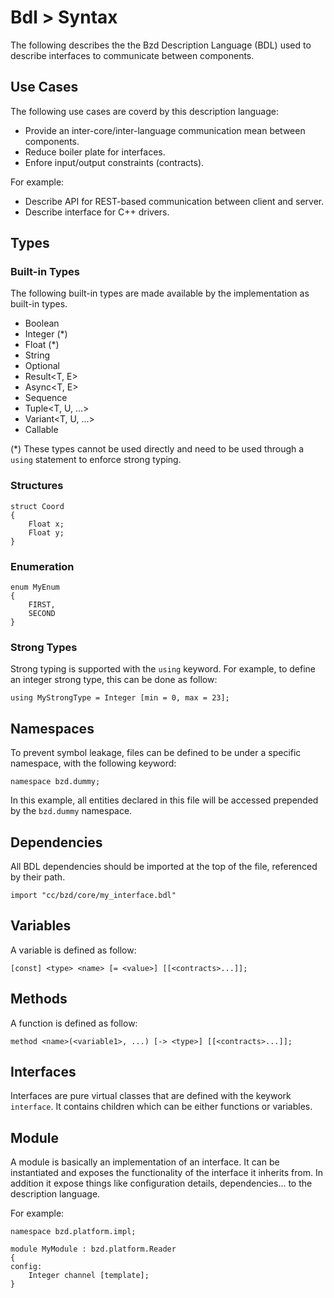 # Bdl > Syntax

The following describes the the Bzd Description Language (BDL) used to describe interfaces to communicate between components.

## Use Cases

The following use cases are coverd by this description language:
- Provide an inter-core/inter-language communication mean between components.
- Reduce boiler plate for interfaces.
- Enfore input/output constraints (contracts).

For example:
- Describe API for REST-based communication between client and server.
- Describe interface for C++ drivers.

## Types

### Built-in Types

The following built-in types are made available by the implementation as built-in types.

- Boolean
- Integer (*)
- Float (*)
- String
- Optional<T>
- Result<T, E>
- Async<T, E>
- Sequence<T>
- Tuple<T, U, ...>
- Variant<T, U, ...>
- Callable

(*) These types cannot be used directly and need to be used through a `using` statement to enforce strong typing.

### Structures

```
struct Coord
{
	Float x;
	Float y;
}
```

### Enumeration
```
enum MyEnum
{
	FIRST,
	SECOND
}
```

### Strong Types

Strong typing is supported with the `using` keyword. For example, to define an integer strong type, this can be done as follow:
```
using MyStrongType = Integer [min = 0, max = 23];
```

## Namespaces

To prevent symbol leakage, files can be defined to be under a specific namespace, with the following keyword:
```
namespace bzd.dummy;
```
In this example, all entities declared in this file will be accessed prepended by the `bzd.dummy` namespace.

## Dependencies

All BDL dependencies should be imported at the top of the file, referenced by their path.
```
import "cc/bzd/core/my_interface.bdl"
```

## Variables

A variable is defined as follow:
```
[const] <type> <name> [= <value>] [[<contracts>...]];
```

## Methods

A function is defined as follow:
```
method <name>(<variable1>, ...) [-> <type>] [[<contracts>...]];
```

## Interfaces

Interfaces are pure virtual classes that are defined with the keywork `interface`.
It contains children which can be either functions or variables.

## Module

A module is basically an implementation of an interface. It can be instantiated and exposes
the functionality of the interface it inherits from.
In addition it expose things like configuration details, dependencies... to the description language.

For example:
```
namespace bzd.platform.impl;

module MyModule : bzd.platform.Reader
{
config:
	Integer channel [template];
}
```
